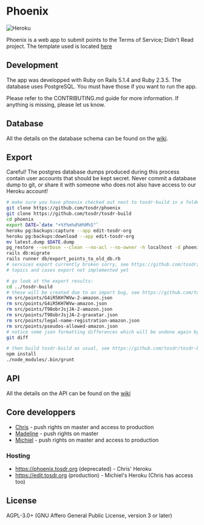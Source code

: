 # Phoenix

![Heroku](https://heroku-badge.herokuapp.com/?app=edit-tosdr-org)

Phoenix is a web app to submit points to the Terms of Service; Didn't Read project. The template used is located [here](https://github.com/lewagon/rails-templates)

## Development

The app was developped with Ruby on Rails 5.1.4 and Ruby 2.3.5. The database uses PostgreSQL. You must have those if you want to run the app.

Please refer to the CONTRIBUTING.md guide for more information. If anything is missing, please let us know.

## Database

All the details on the database schema can be found on the [wiki](https://github.com/tosdr/phoenix/wiki/database).

## Export

Careful! The postgres database dumps produced during this process contain user accounts that should
be kept secret. Never commit a database dump to git, or share it with someone who does not also have
access to our Heroku account!

```sh
# make sure you have phoenix checked out next to tosdr-build in a folder:
git clone https://github.com/tosdr/phoenix
git clone https://github.com/tosdr/tosdr-build
cd phoenix
export DATE=`date "+%Y%m%d%H%M%S"`
heroku pg:backups:capture --app edit-tosdr-org
heroku pg:backups:download --app edit-tosdr-org
mv latest.dump $DATE.dump
pg_restore --verbose --clean --no-acl --no-owner -h localhost -d phoenix_development $DATE.dump
rails db:migrate
rails runner db/export_points_to_old_db.rb
# services export currently broken sorry, see https://github.com/tosdr/phoenix/issues/307
# topics and cases export not implemented yet

# go look at the export results:
cd ../tosdr-build
# these will be created due to an import bug, see https://github.com/tosdr/phoenix/issues/306
rm src/points/G4iR5KH7WVw-2-amazon.json
rm src/points/G4iR5KH7WVw-amazon.json
rm src/points/T98obrJsjJA-2-amazon.json
rm src/points/T98obrJsjJA-2-gravatar.json
rm src/points/legal-name-registration-amazon.json
rm src/points/pseudos-allowed-amazon.json
# notice some json formatting differences which will be undone again by grunt later:
git diff

# then build tosdr-build as usual, see https://github.com/tosdr/tosdr-build#build:
npm install
./node_modules/.bin/grunt
```

## API

All the details on the API can be found on the [wiki](https://github.com/tosdr/phoenix/wiki/api)

## Core developpers 
* [Chris](https://github.com/piks3l/) - push rights on master and access to production
* [Madeline](https://github.com/madoleary) - push rights on master
* [Michiel](https://github.com/michielbdejong) - push rights on master and access to production

### Hosting
* https://phoenix.tosdr.org (deprecated) - Chris' Heroku
* https://edit.tosdr.org (production) - Michiel's Heroku (Chris has access too)


## License

AGPL-3.0+ (GNU Affero General Public License, version 3 or later)

